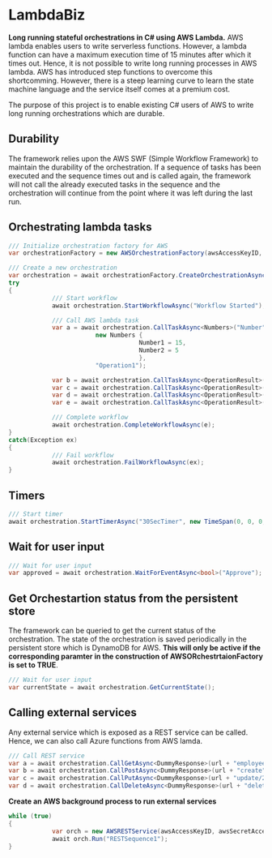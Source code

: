 # LambdaBiz

**Long running stateful orchestrations in C# using AWS Lambda.**
AWS lambda enables users to write serverless functions. However, a lambda function can have a maximum execution time of 15 minutes after which it times out. Hence, it is not possible to write long running processes in AWS lambda. AWS has introduced step functions to overcome this shortcomming. However, there is a steep learning curve to learn the state machine language and the service itself comes at a premium cost.

The purpose of this project is to enable existing C# users of AWS to write long running orchestrations which are durable. 

## Durability
The framework relies upon the AWS SWF (Simple Workflow Framework) to maintain the durability of the orchestration. If a sequence of tasks has been executed and the sequence times out and is called again, the framework will not call the already executed tasks in the sequence and the orchestration will continue from the point where it was left during the last run.

## Orchestrating lambda tasks
```C#
/// Initialize orchestration factory for AWS
var orchestrationFactory = new AWSOrchestrationFactory(awsAccessKeyID, awsSecretAccessKey, awsRegion, true,awsLambdaRole);

/// Create a new orchestration
var orchestration = await orchestrationFactory.CreateOrchestrationAsync("Sequence3");
try
{
            /// Start workflow
            await orchestration.StartWorkflowAsync("Workflow Started");

            /// Call AWS lambda task
            var a = await orchestration.CallTaskAsync<Numbers>("Number", 
                        new Numbers { 
                                    Number1 = 15, 
                                    Number2 = 5 
                                    }, 
                        "Operation1");

            var b = await orchestration.CallTaskAsync<OperationResult>("Sum", a, "Operation2");
            var c = await orchestration.CallTaskAsync<OperationResult>("Difference", a, "Operation3");
            var d = await orchestration.CallTaskAsync<OperationResult>("Product", a, "Operation4");
            var e = await orchestration.CallTaskAsync<OperationResult>("Quotient", a, "Operation5");

            /// Complete workflow
            await orchestration.CompleteWorkflowAsync(e);
}
catch(Exception ex)
{
            /// Fail workflow
            await orchestration.FailWorkflowAsync(ex);
}
```

## Timers
```C#
/// Start timer
await orchestration.StartTimerAsync("30SecTimer", new TimeSpan(0, 0, 0, 30, 0));
```

## Wait for user input
```C#
/// Wait for user input
var approved = await orchestration.WaitForEventAsync<bool>("Approve");
```

## Get Orchestartion status from the persistent store
The framework can be queried to get the current status of the orchestration. The state of the orchestration is saved periodically in the persistent store which is DynamoDB for AWS. **This will only be active if the corresponding paramter in the construction of AWSORchestrtaionFactory is set to TRUE**.
```C#
/// Wait for user input
var currentState = await orchestration.GetCurrentState();
```

## Calling external services
Any external service which is exposed as a REST service can be called. Hence, we can also call Azure functions from AWS lamda.
```C#
/// Call REST service
var a = await orchestration.CallGetAsync<DummyResponse>(url + "employees",null,null, "ServiceOperation1");
var b = await orchestration.CallPostAsync<DummyResponse>(url + "create",null, null, null, "ServiceOperation2");
var c = await orchestration.CallPutAsync<DummyResponse>(url + "update/21", null, null, null, "ServiceOperation3");
var d = await orchestration.CallDeleteAsync<DummyResponse>(url + "delete/21", null, null, "ServiceOperation4");
```
**Create an AWS background process to run external services**
```C#
while (true)
{
            var orch = new AWSRESTService(awsAccessKeyID, awsSecretAccessKey, awsRegion);
            await orch.Run("RESTSequence1");
}
```

